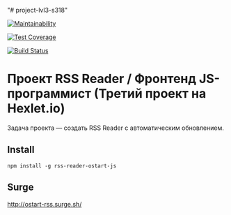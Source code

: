 "# project-lvl3-s318" 

[![Maintainability](https://api.codeclimate.com/v1/badges/69590bd0b1cfda7f61f1/maintainability)](https://codeclimate.com/github/ostart/project-lvl3-s318/maintainability)

[![Test Coverage](https://api.codeclimate.com/v1/badges/69590bd0b1cfda7f61f1/test_coverage)](https://codeclimate.com/github/ostart/project-lvl3-s318/test_coverage)

[![Build Status](https://travis-ci.org/ostart/project-lvl3-s318.svg?branch=master)](https://travis-ci.org/ostart/project-lvl3-s318)

# Проект RSS Reader / Фронтенд JS-программист (Третий проект на Hexlet.io)

Задача проекта — создать RSS Reader с автоматическим обновлением.


## Install

`npm install -g rss-reader-ostart-js`

## Surge

http://ostart-rss.surge.sh/
